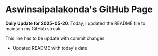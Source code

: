 # Aswinsaipalakonda's GitHub Page



**Daily Update for 2025-05-20**: Today, I updated the README file to maintain my GitHub streak.

This line has to be update with commit changes 
 - Updated README with today's date
